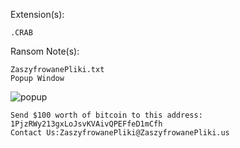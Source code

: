 Extension(s): 
```
.CRAB
```
Ransom Note(s): 
```
ZaszyfrowanePliki.txt
Popup Window
```
![popup](https://github.com/user-attachments/assets/1f082cd7-fcc3-4c8e-8461-47164195b086)
```
Send $100 worth of bitcoin to this address:
1PjzRWy213gxLoJsvKVAivQPEFfeD1mCfh
Contact Us:ZaszyfrowanePliki@ZaszyfrowanePliki.us

```
